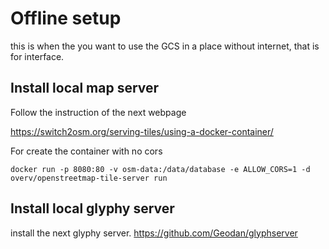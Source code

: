 # Offline setup

this is when the you want to use the GCS in a place without internet, that is for interface.

## Install local map server

Follow the instruction of the next webpage

https://switch2osm.org/serving-tiles/using-a-docker-container/

For create the container with no cors

```
docker run -p 8080:80 -v osm-data:/data/database -e ALLOW_CORS=1 -d overv/openstreetmap-tile-server run
```

## Install local glyphy server

install the next glyphy server.
https://github.com/Geodan/glyphserver
